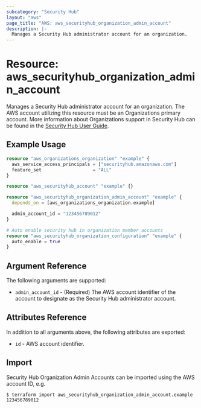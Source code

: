 ```yaml
---
subcategory: "Security Hub"
layout: "aws"
page_title: "AWS: aws_securityhub_organization_admin_account"
description: |-
  Manages a Security Hub administrator account for an organization.
---
```


# Resource: aws_securityhub_organization_admin_account

Manages a Security Hub administrator account for an organization. The AWS account utilizing this resource must be an Organizations primary account. More information about Organizations support in Security Hub can be found in the [Security Hub User Guide](https://docs.aws.amazon.com/securityhub/latest/userguide/designate-orgs-admin-account.html).

## Example Usage

```terraform
resource "aws_organizations_organization" "example" {
  aws_service_access_principals = ["securityhub.amazonaws.com"]
  feature_set                   = "ALL"
}

resource "aws_securityhub_account" "example" {}

resource "aws_securityhub_organization_admin_account" "example" {
  depends_on = [aws_organizations_organization.example]

  admin_account_id = "123456789012"
}

# Auto enable security hub in organization member accounts
resource "aws_securityhub_organization_configuration" "example" {
  auto_enable = true
}
```

## Argument Reference

The following arguments are supported:

* `admin_account_id` - (Required) The AWS account identifier of the account to designate as the Security Hub administrator account.

## Attributes Reference

In addition to all arguments above, the following attributes are exported:

* `id` - AWS account identifier.

## Import

Security Hub Organization Admin Accounts can be imported using the AWS account ID, e.g.

```
$ terraform import aws_securityhub_organization_admin_account.example 123456789012
```
